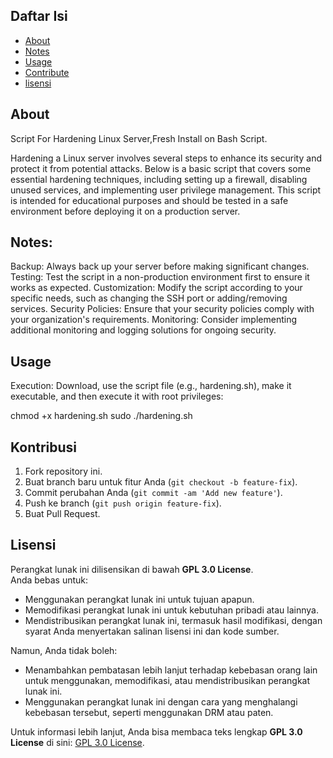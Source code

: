 ## Daftar Isi
- [About](#About)
- [Notes](#Notes)
- [Usage](#Usage)
- [Contribute](#Kontribusi)
- [lisensi](#Lisensi)

  
## About
Script For Hardening Linux Server,Fresh Install on Bash Script.

Hardening a Linux server involves several steps to enhance its security and protect it from potential attacks. Below is a basic script that covers some essential hardening techniques, including setting up a firewall, disabling unused services, and implementing user privilege management. This script is intended for educational purposes and should be tested in a safe environment before deploying it on a production server.

## Notes:

Backup: Always back up your server before making significant changes.
Testing: Test the script in a non-production environment first to ensure it works as expected.
Customization: Modify the script according to your specific needs, such as changing the SSH port or adding/removing services.
Security Policies: Ensure that your security policies comply with your organization's requirements.
Monitoring: Consider implementing additional monitoring and logging solutions for ongoing security.

## Usage
Execution:
Download, use the script file (e.g., hardening.sh), make it executable, and then execute it with root privileges:

chmod +x hardening.sh
sudo ./hardening.sh

## Kontribusi
1. Fork repository ini.
2. Buat branch baru untuk fitur Anda (`git checkout -b feature-fix`).
3. Commit perubahan Anda (`git commit -am 'Add new feature'`).
4. Push ke branch (`git push origin feature-fix`).
5. Buat Pull Request.

## Lisensi

Perangkat lunak ini dilisensikan di bawah **GPL 3.0 License**.  
Anda bebas untuk:
- Menggunakan perangkat lunak ini untuk tujuan apapun.
- Memodifikasi perangkat lunak ini untuk kebutuhan pribadi atau lainnya.
- Mendistribusikan perangkat lunak ini, termasuk hasil modifikasi, dengan syarat Anda menyertakan salinan lisensi ini dan kode sumber.

Namun, Anda tidak boleh:
- Menambahkan pembatasan lebih lanjut terhadap kebebasan orang lain untuk menggunakan, memodifikasi, atau mendistribusikan perangkat lunak ini.
- Menggunakan perangkat lunak ini dengan cara yang menghalangi kebebasan tersebut, seperti menggunakan DRM atau paten.

Untuk informasi lebih lanjut, Anda bisa membaca teks lengkap **GPL 3.0 License** di sini: [GPL 3.0 License](https://www.gnu.org/licenses/gpl-3.0.html).

